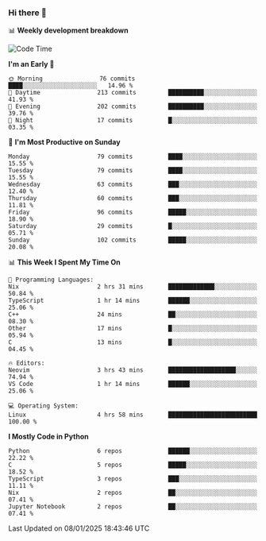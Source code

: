 ### Hi there 👋

📊 **Weekly development breakdown**
<!--START_SECTION:waka-->
![Code Time](http://img.shields.io/badge/Code%20Time-321%20hrs%2045%20mins-blue)

**I'm an Early 🐤** 

```text
🌞 Morning                76 commits          ████░░░░░░░░░░░░░░░░░░░░░   14.96 % 
🌆 Daytime                213 commits         ██████████░░░░░░░░░░░░░░░   41.93 % 
🌃 Evening                202 commits         ██████████░░░░░░░░░░░░░░░   39.76 % 
🌙 Night                  17 commits          █░░░░░░░░░░░░░░░░░░░░░░░░   03.35 % 
```
📅 **I'm Most Productive on Sunday** 

```text
Monday                   79 commits          ████░░░░░░░░░░░░░░░░░░░░░   15.55 % 
Tuesday                  79 commits          ████░░░░░░░░░░░░░░░░░░░░░   15.55 % 
Wednesday                63 commits          ███░░░░░░░░░░░░░░░░░░░░░░   12.40 % 
Thursday                 60 commits          ███░░░░░░░░░░░░░░░░░░░░░░   11.81 % 
Friday                   96 commits          █████░░░░░░░░░░░░░░░░░░░░   18.90 % 
Saturday                 29 commits          █░░░░░░░░░░░░░░░░░░░░░░░░   05.71 % 
Sunday                   102 commits         █████░░░░░░░░░░░░░░░░░░░░   20.08 % 
```


📊 **This Week I Spent My Time On** 

```text
💬 Programming Languages: 
Nix                      2 hrs 31 mins       █████████████░░░░░░░░░░░░   50.84 % 
TypeScript               1 hr 14 mins        ██████░░░░░░░░░░░░░░░░░░░   25.06 % 
C++                      24 mins             ██░░░░░░░░░░░░░░░░░░░░░░░   08.30 % 
Other                    17 mins             █░░░░░░░░░░░░░░░░░░░░░░░░   05.94 % 
C                        13 mins             █░░░░░░░░░░░░░░░░░░░░░░░░   04.45 % 

🔥 Editors: 
Neovim                   3 hrs 43 mins       ███████████████████░░░░░░   74.94 % 
VS Code                  1 hr 14 mins        ██████░░░░░░░░░░░░░░░░░░░   25.06 % 

💻 Operating System: 
Linux                    4 hrs 58 mins       █████████████████████████   100.00 % 
```

**I Mostly Code in Python** 

```text
Python                   6 repos             ██████░░░░░░░░░░░░░░░░░░░   22.22 % 
C                        5 repos             █████░░░░░░░░░░░░░░░░░░░░   18.52 % 
TypeScript               3 repos             ███░░░░░░░░░░░░░░░░░░░░░░   11.11 % 
Nix                      2 repos             ██░░░░░░░░░░░░░░░░░░░░░░░   07.41 % 
Jupyter Notebook         2 repos             ██░░░░░░░░░░░░░░░░░░░░░░░   07.41 % 
```




 Last Updated on 08/01/2025 18:43:46 UTC
<!--END_SECTION:waka-->
<!--
**R-enanVieira/R-enanVieira** is a ✨ _special_ ✨ repository because its `README.md` (this file) appears on your GitHub profile.

Here are some ideas to get you started:

- 🔭 I’m currently working on ...
- 🌱 I’m currently learning ...
- 👯 I’m looking to collaborate on ...
- 🤔 I’m looking for help with ...
- 💬 Ask me about ...
- 📫 How to reach me: ...
- 😄 Pronouns: ...
- ⚡ Fun fact: ...
-->
